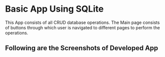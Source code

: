 # Basic App Using SQLite 
This App consists of all CRUD database operations.
The Main page consists of buttons through which user is navigated to different pages to perform the operations.
## Following are the Screenshots of Developed App ##

 
